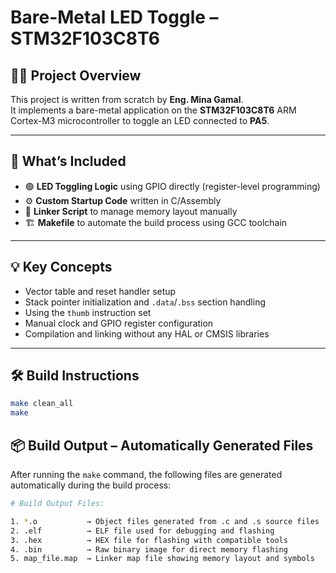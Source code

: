# Bare-Metal LED Toggle – STM32F103C8T6

## 👨‍💻 Project Overview

This project is written from scratch by **Eng. Mina Gamal**.  
It implements a bare-metal application on the **STM32F103C8T6** ARM Cortex-M3 microcontroller to toggle an LED connected to **PA5**.

---

## 🔧 What’s Included

- 🟢 **LED Toggling Logic** using GPIO directly (register-level programming)  
- ⚙️ **Custom Startup Code** written in C/Assembly  
- 🧠 **Linker Script** to manage memory layout manually  
- 🏗️ **Makefile** to automate the build process using GCC toolchain  

---

## 💡 Key Concepts

- Vector table and reset handler setup  
- Stack pointer initialization and `.data`/`.bss` section handling  
- Using the `thumb` instruction set  
- Manual clock and GPIO register configuration  
- Compilation and linking without any HAL or CMSIS libraries  

---

## 🛠 Build Instructions

```bash
make clean_all
make

```

 ## 📦 Build Output – Automatically Generated Files

After running the `make` command, the following files are generated automatically during the build process:
```bash
# Build Output Files:

1. *.o           → Object files generated from .c and .s source files
2. .elf          → ELF file used for debugging and flashing
3. .hex          → HEX file for flashing with compatible tools
4. .bin          → Raw binary image for direct memory flashing
5. map_file.map  → Linker map file showing memory layout and symbols

```


